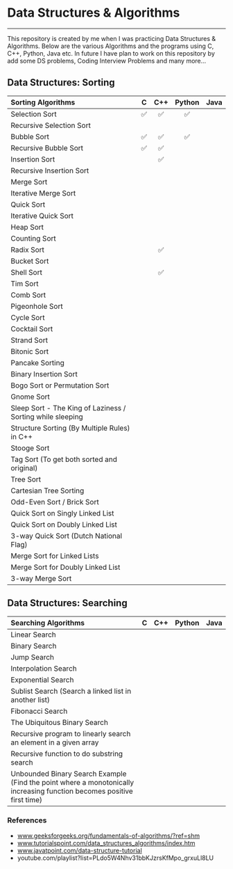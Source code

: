 # Data Structures & Algorithms

---
This repository is created by me when I was practicing Data Structures & Algorithms. Below are the various Algorithms and the programs using C, C++, Python, Java etc. In future I have plan to work on this repository by add some DS problems, Coding Interview Problems and many more...

## Data Structures: Sorting

| Sorting Algorithms   | C     | C++   | Python    | Java |
| :---     | :---: | :---: | :---:      | ---:
| Selection Sort | ✅ | ✅ | ✅ |  |
| Recursive Selection Sort |  |  |  |  |
| Bubble Sort | ✅ | ✅ | ✅ |  |
| Recursive Bubble Sort | ✅ | ✅ |  |  |
| Insertion Sort |  | ✅ |  |  |
| Recursive Insertion Sort |  |  |  |  |
| Merge Sort |  |  |  |  |
| Iterative Merge Sort |  |  |  |  |
| Quick Sort |  |  |  |  |
| Iterative Quick Sort |  |  |  |  |
| Heap Sort |  |  |  |  |
| Counting Sort |  |  |  |  |
| Radix Sort |  | ✅ |  |  |
| Bucket Sort |  |  |  |  |
| Shell Sort |  | ✅ |  |  |
| Tim Sort |  |  |  |  |
| Comb Sort |  |  |  |  |
| Pigeonhole Sort |  |  |  |  |
| Cycle Sort |  |  |  |  |
| Cocktail Sort |  |  |  |  |
| Strand Sort |  |  |  |  |
| Bitonic Sort |  |  |  |  |
| Pancake Sorting |  |  |  |  |
| Binary Insertion Sort |  |  |  |  |
| Bogo Sort or Permutation Sort |  |  |  |  |
| Gnome Sort |  |  |  |  |
| Sleep Sort - The King of Laziness / Sorting while sleeping |  |  |  |  |
| Structure Sorting (By Multiple Rules) in C++ |  |  |  |  |
| Stooge Sort |  |  |  |  |
| Tag Sort (To get both sorted and original) |  |  |  |  |
| Tree Sort |  |  |  |  |
| Cartesian Tree Sorting |  |  |  |  |
| Odd-Even Sort / Brick Sort |  |  |  |  |
| Quick Sort on Singly Linked List |  |  |  |  |
| Quick Sort on Doubly Linked List |  |  |  |  |
| 3-way Quick Sort (Dutch National Flag) |  |  |  |  |
| Merge Sort for Linked Lists |  |  |  |  |
| Merge Sort for Doubly Linked List |  |  |  |  |
| 3-way Merge Sort |  |  |  |  |

## Data Structures: Searching

| Searching Algorithms   | C     | C++   | Python    | Java |
| :---     | :---: | :---: | :---:      | ---:   |
| Linear Search |  |  |  |  |
| Binary Search |  |  |  |  |
| Jump Search |  |  |  |  |
| Interpolation Search |  |  |  |  |
| Exponential Search |  |  |  |  |
| Sublist Search (Search a linked list in another list) |  |  |  |  |
| Fibonacci Search |  |  |  |  |
| The Ubiquitous Binary Search |  |  |  |  |
| Recursive program to linearly search an element in a given array |  |  |  |  |
| Recursive function to do substring search |  |  |  |  |
| Unbounded Binary Search Example (Find the point where a monotonically increasing function becomes positive first time) |  |  |  |  |

### References

- www.geeksforgeeks.org/fundamentals-of-algorithms/?ref=shm
- www.tutorialspoint.com/data_structures_algorithms/index.htm
- www.javatpoint.com/data-structure-tutorial
- youtube.com/playlist?list=PLdo5W4Nhv31bbKJzrsKfMpo_grxuLl8LU
